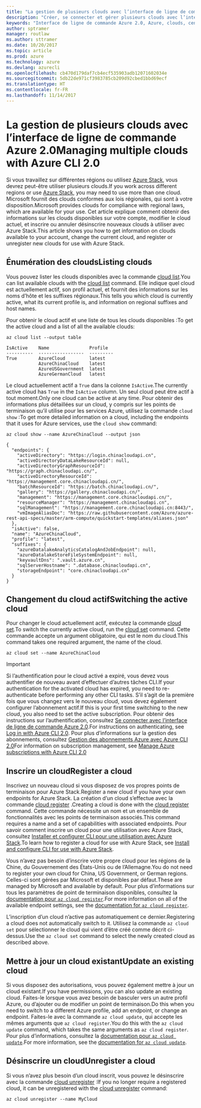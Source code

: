 ```yaml
---
title: "La gestion de plusieurs clouds avec l’interface de ligne de commande Azure 2.0"
description: "Créer, se connecter et gérer plusieurs clouds avec l’interface de ligne de commande Azure 2.0."
keywords: "Interface de ligne de commande Azure 2.0, Azure, clouds, centres de données, gouvernement, région, Chine, Allemagne"
author: sptramer
manager: routlaw
ms.author: sttramer
ms.date: 10/20/2017
ms.topic: article
ms.prod: azure
ms.technology: azure
ms.devlang: azurecli
ms.openlocfilehash: cb470d179daf7cb4ecf535903adb12071602034e
ms.sourcegitcommit: 5db22de971cf3983785cb209d92cbed1bbd69ecf
ms.translationtype: HT
ms.contentlocale: fr-FR
ms.lasthandoff: 11/14/2017
---
```

# <a name="managing-multiple-clouds-with-azure-cli-20"></a><span data-ttu-id="46030-104">La gestion de plusieurs clouds avec l’interface de ligne de commande Azure 2.0</span><span class="sxs-lookup"><span data-stu-id="46030-104">Managing multiple clouds with Azure CLI 2.0</span></span>

<span data-ttu-id="46030-105">Si vous travaillez sur différentes régions ou utilisez [Azure Stack](https://docs.microsoft.com/en-us/azure/azure-stack/user/), vous devrez peut-être utiliser plusieurs clouds.</span><span class="sxs-lookup"><span data-stu-id="46030-105">If you work across different regions or use [Azure Stack](https://docs.microsoft.com/en-us/azure/azure-stack/user/), you may need to use more than one cloud.</span></span> <span data-ttu-id="46030-106">Microsoft fournit des clouds conformes aux lois régionales, qui sont à votre disposition.</span><span class="sxs-lookup"><span data-stu-id="46030-106">Microsoft provides clouds for compliance with regional laws, which are available for your use.</span></span> <span data-ttu-id="46030-107">Cet article explique comment obtenir des informations sur les clouds disponibles sur votre compte, modifier le cloud actuel, et inscrire ou annuler désinscrire nouveaux clouds à utiliser avec Azure Stack.</span><span class="sxs-lookup"><span data-stu-id="46030-107">This article shows you how to get information on clouds available to your account, change the current cloud, and register or unregister new clouds for use with Azure Stack.</span></span>

## <a name="listing-clouds"></a><span data-ttu-id="46030-108">Énumération des clouds</span><span class="sxs-lookup"><span data-stu-id="46030-108">Listing clouds</span></span>

<span data-ttu-id="46030-109">Vous pouvez lister les clouds disponibles avec la commande [cloud list](/cli/azure/cloud#list).</span><span class="sxs-lookup"><span data-stu-id="46030-109">You can list available clouds with the [cloud list](/cli/azure/cloud#list) command.</span></span> <span data-ttu-id="46030-110">Elle indique quel cloud est actuellement actif, son profil actuel, et fournit des informations sur les noms d’hôte et les suffixes régionaux.</span><span class="sxs-lookup"><span data-stu-id="46030-110">This tells you which cloud is currently active, what its current profile is, and information on regional suffixes and host names.</span></span>

<span data-ttu-id="46030-111">Pour obtenir le cloud actif et une liste de tous les clouds disponibles :</span><span class="sxs-lookup"><span data-stu-id="46030-111">To get the active cloud and a list of all the available clouds:</span></span>

```azurecli
az cloud list --output table
```

```output
IsActive    Name               Profile
----------  -----------------  ---------
True        AzureCloud         latest
            AzureChinaCloud    latest
            AzureUSGovernment  latest
            AzureGermanCloud   latest
```

<span data-ttu-id="46030-112">Le cloud actuellement actif a `True` dans la colonne `IsActive`.</span><span class="sxs-lookup"><span data-stu-id="46030-112">The currently active cloud has `True` in the `IsActive` column.</span></span> <span data-ttu-id="46030-113">Un seul cloud peut être actif à tout moment.</span><span class="sxs-lookup"><span data-stu-id="46030-113">Only one cloud can be active at any time.</span></span> <span data-ttu-id="46030-114">Pour obtenir des informations plus détaillées sur un cloud, y compris sur les points de terminaison qu’il utilise pour les services Azure, utilisez la commande `cloud show` :</span><span class="sxs-lookup"><span data-stu-id="46030-114">To get more detailed information on a cloud, including the endpoints that it uses for Azure services, use the `cloud show` command:</span></span>

```azurecli
az cloud show --name AzureChinaCloud --output json
```

```output
{
  "endpoints": {
    "activeDirectory": "https://login.chinacloudapi.cn",
    "activeDirectoryDataLakeResourceId": null,
    "activeDirectoryGraphResourceId": "https://graph.chinacloudapi.cn/",
    "activeDirectoryResourceId": "https://management.core.chinacloudapi.cn/",
    "batchResourceId": "https://batch.chinacloudapi.cn/",
    "gallery": "https://gallery.chinacloudapi.cn/",
    "management": "https://management.core.chinacloudapi.cn/",
    "resourceManager": "https://management.chinacloudapi.cn",
    "sqlManagement": "https://management.core.chinacloudapi.cn:8443/",
    "vmImageAliasDoc": "https://raw.githubusercontent.com/Azure/azure-rest-api-specs/master/arm-compute/quickstart-templates/aliases.json"
  },
  "isActive": false,
  "name": "AzureChinaCloud",
  "profile": "latest",
  "suffixes": {
    "azureDatalakeAnalyticsCatalogAndJobEndpoint": null,
    "azureDatalakeStoreFileSystemEndpoint": null,
    "keyvaultDns": ".vault.azure.cn",
    "sqlServerHostname": ".database.chinacloudapi.cn",
    "storageEndpoint": "core.chinacloudapi.cn"
  }
}
```

## <a name="switching-the-active-cloud"></a><span data-ttu-id="46030-115">Changement du cloud actif</span><span class="sxs-lookup"><span data-stu-id="46030-115">Switching the active cloud</span></span>

<span data-ttu-id="46030-116">Pour changer le cloud actuellement actif, exécutez la commande [cloud set](/cli/azure/cloud#set).</span><span class="sxs-lookup"><span data-stu-id="46030-116">To switch the currently active cloud, run the [cloud set](/cli/azure/cloud#set) command.</span></span> <span data-ttu-id="46030-117">Cette commande accepte un argument obligatoire, qui est le nom du cloud.</span><span class="sxs-lookup"><span data-stu-id="46030-117">This command takes one required argument, the name of the cloud.</span></span>

```azurecli
az cloud set --name AzureChinaCloud
```

> [!IMPORTANT]
> <span data-ttu-id="46030-118">Si l’authentification pour le cloud activé a expiré, vous devez vous authentifier de nouveau avant d’effectuer d’autres tâches CLI.</span><span class="sxs-lookup"><span data-stu-id="46030-118">If your authentication for the activated cloud has expired, you need to re-authenticate before performing any other CLI tasks.</span></span> <span data-ttu-id="46030-119">S’il s’agit de la première fois que vous changez vers le nouveau cloud, vous devez également configurer l’abonnement actif.</span><span class="sxs-lookup"><span data-stu-id="46030-119">If this is your first time switching to the new cloud, you also need to set the active subscription.</span></span>
> <span data-ttu-id="46030-120">Pour obtenir des instructions sur l’authentification, consultez [Se connecter avec l’interface de ligne de commande Azure 2.0](authenticate-azure-cli.md).</span><span class="sxs-lookup"><span data-stu-id="46030-120">For instructions on authenticating, see [Log in with Azure CLI 2.0](authenticate-azure-cli.md).</span></span> <span data-ttu-id="46030-121">Pour plus d’informations sur la gestion des abonnements, consultez [Gestion des abonnements Azure avec Azure CLI 2.0](manage-azure-subscriptions-azure-cli.md)</span><span class="sxs-lookup"><span data-stu-id="46030-121">For information on subscription management, see [Manage Azure subscriptions with Azure CLI 2.0](manage-azure-subscriptions-azure-cli.md)</span></span>

## <a name="register-a-cloud"></a><span data-ttu-id="46030-122">Inscrire un cloud</span><span class="sxs-lookup"><span data-stu-id="46030-122">Register a cloud</span></span>

<span data-ttu-id="46030-123">Inscrivez un nouveau cloud si vous disposez de vos propres points de terminaison pour Azure Stack.</span><span class="sxs-lookup"><span data-stu-id="46030-123">Register a new cloud if you have your own endpoints for Azure Stack.</span></span> <span data-ttu-id="46030-124">La création d’un cloud s’effectue avec la commande [cloud register](/cli/azure/cloud#register) .</span><span class="sxs-lookup"><span data-stu-id="46030-124">Creating a cloud is done with the [cloud register](/cli/azure/cloud#register) command.</span></span> <span data-ttu-id="46030-125">Cette commande nécessite un nom et un ensemble de fonctionnalités avec les points de terminaison associés.</span><span class="sxs-lookup"><span data-stu-id="46030-125">This command requires a name and a set of capabilities with associated endpoints.</span></span> <span data-ttu-id="46030-126">Pour savoir comment inscrire un cloud pour une utilisation avec Azure Stack, consultez [Installer et configurer CLI pour une utilisation avec Azure Stack](/azure/azure-stack/user/azure-stack-connect-cli#connect-to-azure-stack).</span><span class="sxs-lookup"><span data-stu-id="46030-126">To learn how to register a cloud for use with Azure Stack, see [Install and configure CLI for use with Azure Stack](/azure/azure-stack/user/azure-stack-connect-cli#connect-to-azure-stack).</span></span>  

<span data-ttu-id="46030-127">Vous n’avez pas besoin d’inscrire votre propre cloud pour les régions de la Chine, du Gouvernement des États-Unis ou de l’Allemagne.</span><span class="sxs-lookup"><span data-stu-id="46030-127">You do not need to register your own cloud for China, US Government, or German regions.</span></span> <span data-ttu-id="46030-128">Celles-ci sont gérées par Microsoft et disponibles par défaut.</span><span class="sxs-lookup"><span data-stu-id="46030-128">These are managed by Microsoft and available by default.</span></span>  <span data-ttu-id="46030-129">Pour plus d’informations sur tous les paramètres de point de terminaison disponibles, consultez la [documentation pour `az cloud register`](/cli/azure/cloud?view=azure-cli-latest#az_cloud_register).</span><span class="sxs-lookup"><span data-stu-id="46030-129">For more information on all of the available endpoint settings, see the [documentation for `az cloud register`](/cli/azure/cloud?view=azure-cli-latest#az_cloud_register).</span></span>

<span data-ttu-id="46030-130">L’inscription d’un cloud n’active pas automatiquement ce dernier.</span><span class="sxs-lookup"><span data-stu-id="46030-130">Registering a cloud does not automatically switch to it.</span></span> <span data-ttu-id="46030-131">Utilisez la commande `az cloud set` pour sélectionner le cloud qui vient d’être créé comme décrit ci-dessus.</span><span class="sxs-lookup"><span data-stu-id="46030-131">Use the `az cloud set` command to select the newly created cloud as described above.</span></span>

## <a name="update-an-existing-cloud"></a><span data-ttu-id="46030-132">Mettre à jour un cloud existant</span><span class="sxs-lookup"><span data-stu-id="46030-132">Update an existing cloud</span></span>

<span data-ttu-id="46030-133">Si vous disposez des autorisations, vous pouvez également mettre à jour un cloud existant.</span><span class="sxs-lookup"><span data-stu-id="46030-133">If you have permissions, you can also update an existing cloud.</span></span> <span data-ttu-id="46030-134">Faites-le lorsque vous avez besoin de basculer vers un autre profil Azure, ou d’ajouter ou de modifier un point de terminaison.</span><span class="sxs-lookup"><span data-stu-id="46030-134">Do this when you need to switch to a different Azure profile, add an endpoint, or change an endpoint.</span></span>
<span data-ttu-id="46030-135">Faites-le avec la commande `az cloud update`, qui accepte les mêmes arguments que `az cloud register`.</span><span class="sxs-lookup"><span data-stu-id="46030-135">You do this with the `az cloud update` command, which takes the same arguments as `az cloud register`.</span></span> <span data-ttu-id="46030-136">Pour plus d’informations, consultez la [documentation pour `az cloud update`](/cli/azure/cloud?view=azure-cli-latest#az_cloud_update).</span><span class="sxs-lookup"><span data-stu-id="46030-136">For more information, see the [documentation for `az cloud update`](/cli/azure/cloud?view=azure-cli-latest#az_cloud_update).</span></span>

## <a name="unregister-a-cloud"></a><span data-ttu-id="46030-137">Désinscrire un cloud</span><span class="sxs-lookup"><span data-stu-id="46030-137">Unregister a cloud</span></span>

<span data-ttu-id="46030-138">Si vous n’avez plus besoin d’un cloud inscrit, vous pouvez le désinscrire avec la commande [cloud unregister](/cli/azure/cloud#unregister) :</span><span class="sxs-lookup"><span data-stu-id="46030-138">If you no longer require a registered cloud, it can be unregistered with the [cloud unregister](/cli/azure/cloud#unregister) command:</span></span>

```azurecli
az cloud unregister --name MyCloud
```
